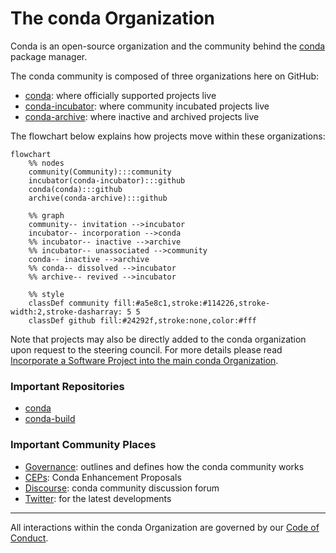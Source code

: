 # The conda Organization
Conda is an open-source organization and the community behind the [conda](https://github.com/conda/conda) package manager.

The conda community is composed of three organizations here on GitHub:
- [conda](https://github.com/conda): where officially supported projects live
- [conda-incubator](https://github.com/conda-incubator): where community incubated projects live
- [conda-archive](https://github.com/conda-archive): where inactive and archived projects live

The flowchart below explains how projects move within these organizations:

```mermaid
flowchart
    %% nodes
    community(Community):::community
    incubator(conda-incubator):::github
    conda(conda):::github
    archive(conda-archive):::github

    %% graph
    community-- invitation -->incubator
    incubator-- incorporation -->conda
    %% incubator-- inactive -->archive
    %% incubator-- unassociated -->community
    conda-- inactive -->archive
    %% conda-- dissolved -->incubator
    %% archive-- revived -->incubator

    %% style
    classDef community fill:#a5e8c1,stroke:#114226,stroke-width:2,stroke-dasharray: 5 5
    classDef github fill:#24292f,stroke:none,color:#fff
```

Note that projects may also be directly added to the conda organization upon request to the steering council. For more details please read [Incorporate a Software Project into the main conda Organization](https://github.com/conda-incubator/governance#incorporate-a-software-project-into-the-main-conda-organization).

### Important Repositories

- [conda](https://github.com/conda/conda)
- [conda-build](https://github.com/conda/conda-build)

### Important Community Places

- [Governance](https://github.com/conda-incubator/governance): outlines and defines how the conda community works
- [CEPs](https://github.com/conda-incubator/ceps): Conda Enhancement Proposals
- [Discourse](https://conda.discourse.group/): conda community discussion forum
- [Twitter](https://twitter.com/condaproject): for the latest developments

---

All interactions within the conda Organization are governed by our [Code of Conduct](https://github.com/conda-incubator/governance/blob/main/CODE_OF_CONDUCT.md#the-short-version).
